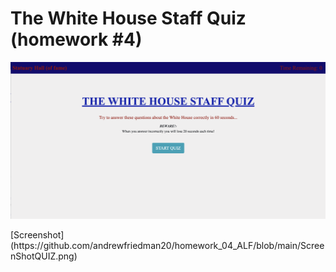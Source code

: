 # The White House Staff Quiz (homework #4)



<p>
  <img src="https://github.com/andrewfriedman20/homework_04_ALF/blob/main/ScreenShotQUIZ.png"/>
</p>
[Screenshot] (https://github.com/andrewfriedman20/homework_04_ALF/blob/main/ScreenShotQUIZ.png)

